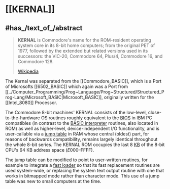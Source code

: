 
# [[KERNAL]]

## #has_/text_of_/abstract 

> **KERNAL** is Commodore's name for the ROM-resident operating system core in its 8-bit home computers; 
> from the original PET of 1977, followed by the extended but related versions used in its successors: 
> the VIC-20, Commodore 64, Plus/4, Commodore 16, and Commodore 128.
>
> [Wikipedia](https://en.wikipedia.org/wiki/KERNAL)

The Kernal was separated from the [[Commodore_BASIC]], 
which is a Port of Microsofts [[6502_BASIC]] which again was a Port from [[../Computer_Programming/Prog~Language/Prog~Structured/Structured_Prog-Lang/Microsoft_BASIC|Microsoft_BASIC]], 
originally written for the [[Intel_8080]] Processor. 

The Commodore 8-bit machines' KERNAL consists of the low-level, close-to-the-hardware OS routines 
roughly equivalent to the [BIOS](https://en.wikipedia.org/wiki/BIOS "BIOS") in IBM PC compatibles (in contrast to the [BASIC interpreter](https://en.wikipedia.org/wiki/Commodore_BASIC "Commodore BASIC") routines, also located in ROM) as well as higher-level, device-independent I/O functionality, and is user-callable via a [jump table](https://en.wikipedia.org/wiki/Branch_table "Branch table") in RAM whose central (oldest) part, for reasons of backwards compatibility, remains largely identical throughout the whole 8-bit series. 
The KERNAL ROM occupies the last 8 [KB](https://en.wikipedia.org/wiki/Kilobyte "Kilobyte") of the 8-bit CPU's 64 KB address space ($E000–$FFFF).

The jump table can be modified to point to user-written routines, for example to integrate a [fast loader](https://en.wikipedia.org/wiki/Fast_loader "Fast loader") so that its fast replacement routines are used system-wide, or replacing the system text output routine with one that works in bitmapped mode rather than character mode. This use of a jump table was new to small computers at the time. 



